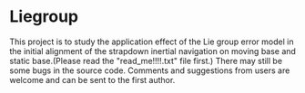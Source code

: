 # Liegroup
This project is to study the application effect of the Lie group error model in the initial alignment of the strapdown inertial navigation on moving base and static base.(Please read the "read_me!!!!.txt" file first.)
There may still be some bugs in the source code. Comments and suggestions from users are welcome and can be sent to the first author.

